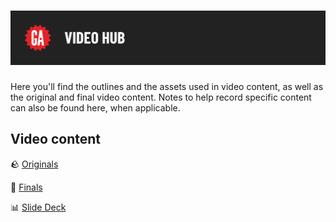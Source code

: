 # ![Video Hub](../assets/video-hub.png)

Here you'll find the outlines and the assets used in video content, as well as the original and final video content. Notes to help record specific content can also be found here, when applicable.

## Video content

🪨 [Originals](https://drive.google.com/drive/u/0/folders/19rugpNvxiOiBpSrs-niFm89ICQLw5_Ik)

💎 [Finals](https://generalassembly.wistia.com/folders/8nsa0pby34)

📊 [Slide Deck](https://docs.google.com/presentation/d/1NRKJkWTGPxIkq_MGX8z23pNiU2Al423e9F3IQRloGL4/edit)
